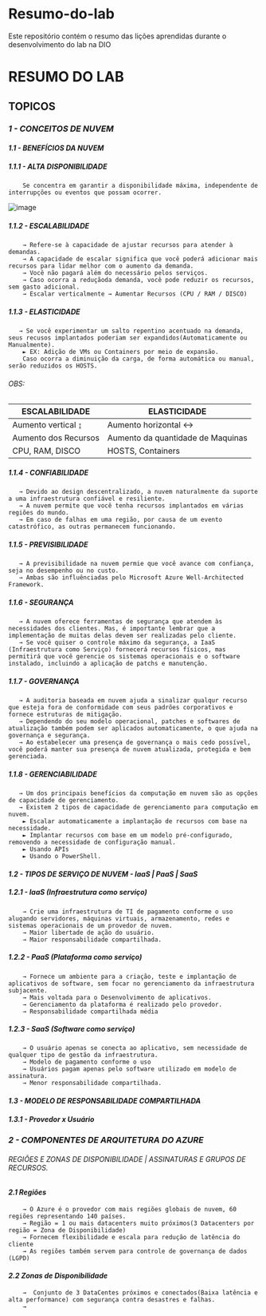 # Resumo-do-lab
Este repositório contém o resumo das lições aprendidas durante o desenvolvimento do lab na DIO



# **RESUMO DO LAB**
## **TOPICOS**
### **_1 - CONCEITOS DE NUVEM_**
#### _1.1 - BENEFÍCIOS DA NUVEM_
##### 1.1.1 - ALTA DISPONIBILIDADE
        Se concentra em garantir a disponibilidade máxima, independente de interrupções ou eventos que possam ocorrer. 
![image](https://github.com/user-attachments/assets/73edf277-461a-4413-b693-d65ab6fa59c0)

##### 1.1.2 - ESCALABILIDADE
        → Refere-se à capacidade de ajustar recursos para atender à demandas.
        → A capacidade de escalar significa que você poderá adicionar mais recursos para lidar melhor com o aumento da demanda.
        → Você não pagará além do necessário pelos serviços.
        → Caso ocorra a reduçãoda demanda, você pode reduzir os recursos, sem gasto adicional.
        → Escalar verticalmente → Aumentar Recursos (CPU / RAM / DISCO)
##### 1.1.3 - ELASTICIDADE
       → Se você experimentar um salto repentino acentuado na demanda, seus recusos implantados poderiam ser expandidos(Automaticamente ou Manualmente).
        ► EX: Adição de VMs ou Containers por meio de expansão.
        Caso ocorra a diminuição da carga, de forma automática ou manual, serão reduzidos os HOSTS.
###### OBS:
|ESCALABILIDADE      |ELASTICIDADE                     |
|--------------------|---------------------------------|
|Aumento vertical  ↨ |Aumento horizontal ↔             |
|Aumento dos Recursos | Aumento da quantidade de Maquinas|
|CPU, RAM, DISCO     |HOSTS, Containers                |
##### 1.1.4 - CONFIABILIDADE
       → Devido ao design descentralizado, a nuvem naturalmente da suporte a uma infraestrutura confiável e resiliente.
       → A nuvem permite que você tenha recursos implantados em várias regiões do mundo.
       → Em caso de falhas em uma região, por causa de um evento catastrófico, as outras permanecem funcionando.
##### 1.1.5 - PREVISIBILIDADE
       → A previsibilidade na nuvem permie que você avance com confiança, seja no desempenho ou no custo.
       → Ambas são influênciadas pelo Microsoft Azure Well-Architected Framework.
##### 1.1.6 - SEGURANÇA
       → A nuvem oferece ferramentas de segurança que atendem às necessidades dos clientes. Mas, é importante lembrar que a implementação de muitas delas devem ser realizadas pelo cliente.
       → Se você quiser o controle máximo da segurança, a IaaS (Infraestrutura como Serviço) fornecerá recursos físicos, mas permitirá que você gerencie os sistemas operacionais e o software instalado, incluindo a aplicação de patchs e manutenção.
##### 1.1.7 - GOVERNANÇA
       → A auditoria baseada em nuvem ajuda a sinalizar qualqur recurso que esteja fora de conformidade com seus padrões corporativos e fornece estruturas de mitigação.
       → Dependendo do seu modelo operacional, patches e softwares de atualização também podem ser aplicados automaticamente, o que ajuda na governança e segurança.
       → Ao estabelecer uma presença de governança o mais cedo possível, você poderá manter sua presença de nuvem atualizada, protegida e bem gerenciada.
##### 1.1.8 - GERENCIABILIDADE
       → Um dos principais benefícios da computação em nuvem são as opções de capacidade de gerenciamento.
       → Existem 2 tipos de capacidade de gerenciamento para computação em nuvem.
        ► Escalar automaticamente a implantação de recursos com base na necessidade.
        ► Implantar recursos com base em um modelo pré-configurado, removendo a necessidade de configuração manual.
        ► Usando APIs
        ► Usando o PowerShell.


#### _1.2 - TIPOS DE SERVIÇO DE NUVEM -  IaaS | PaaS | SaaS_
##### 1.2.1 - IaaS (Infraestrutura como serviço)
		→ Crie uma infraestrutura de TI de pagamento conforme o uso alugando servidores, máquinas virtuais, armazenamento, redes e sistemas operacionais de um provedor de nuvem.
		→ Maior libertade de ação do usuário.
		→ Maior responsabilidade compartilhada.
##### 1.2.2 - PaaS (Plataforma como serviço)
		→ Fornece um ambiente para a criação, teste e implantação de aplicativos de software, sem focar no gerenciamento da infraestrutura subjacente.
		→ Mais voltada para o Desenvolvimento de aplicativos.
		→ Gerenciamento da plataforma é realizado pelo provedor.
		→ Responsabilidade compartilhada média
##### 1.2.3 - SaaS (Software como serviço)
		→ O usuário apenas se conecta ao aplicativo, sem necessidade de qualquer tipo de gestão da infraestrutura.
		→ Modelo de pagamento conforme o uso
		→ Usuários pagam apenas pelo software utilizado em modelo de assinatura.
		→ Menor responsabilidade compartilhada.
#### _1.3 - MODELO DE RESPONSABILIDADE COMPARTILHADA_
##### 1.3.1 -  Provedor x Usuário


### **_2 - COMPONENTES DE ARQUITETURA DO AZURE_**
######  *REGIÕES E ZONAS DE DISPONIBILIDADE  |  ASSINATURAS E GRUPOS DE RECURSOS.*  
#### _2.1 Regiões_
		→ O Azure é o provedor com mais regiões globais de nuvem, 60 regiões representando 140 países. 
		→ Região = 1 ou mais datacenters muito próximos(3 Datacenters por região = Zona de Disponibilidade)
		→ Fornecem flexibilidade e escala para redução de latência do cliente
		→ As regiões também servem para controle de governança de dados (LGPD)

#### _2.2 Zonas de Disponibilidade_
		→  Conjunto de 3 DataCentes próximos e conectados(Baixa latência e alta performance) com segurança contra desastres e falhas.
		→ 
 
